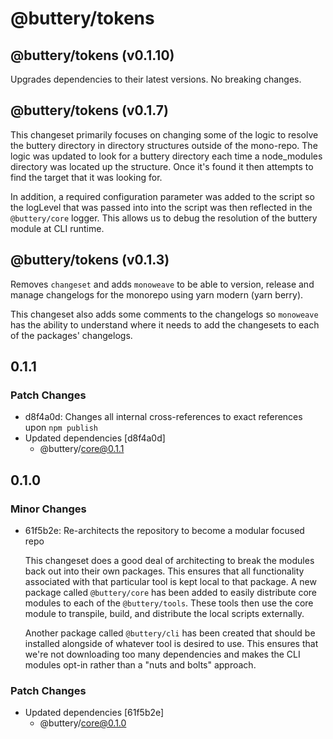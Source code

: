 # @buttery/tokens

<!-- MONOWEAVE:BELOW -->

## @buttery/tokens (v0.1.10) <a name="0.1.10"></a>

Upgrades dependencies to their latest versions. No breaking changes.



## @buttery/tokens (v0.1.7) <a name="0.1.7"></a>

This changeset primarily focuses on changing some of the logic to resolve the buttery directory in directory structures outside of the mono-repo. The logic was updated to look for a buttery directory each time a node_modules directory was located up the structure. Once it's found it then attempts to find the target that it was looking for.

In addition, a required configuration parameter was added to the script so the logLevel that was passed into into the script was then reflected in the `@buttery/core` logger. This allows us to debug the resolution of the buttery module at CLI runtime.



## @buttery/tokens (v0.1.3) <a name="0.1.3"></a>

Removes `changeset` and adds `monoweave` to be able to version, release and manage changelogs for the monorepo using yarn modern (yarn berry).

This changeset also adds some comments to the changelogs so `monoweave` has the ability to understand where it needs to add the changesets to each of the packages' changelogs.



## 0.1.1

### Patch Changes

- d8f4a0d: Changes all internal cross-references to exact references upon `npm publish`
- Updated dependencies [d8f4a0d]
  - @buttery/core@0.1.1

## 0.1.0

### Minor Changes

- 61f5b2e: Re-architects the repository to become a modular focused repo

  This changeset does a good deal of architecting to break the modules back out into their own packages. This ensures that all functionality associated with that particular tool is kept local to that package. A new package called `@buttery/core` has been added to easily distribute core modules to each of the `@buttery/tools`. These tools then use the core module to transpile, build, and distribute the local scripts externally.

  Another package called `@buttery/cli` has been created that should be installed alongside of whatever tool is desired to use. This ensures that we're not downloading too many dependencies and makes the CLI modules opt-in rather than a "nuts and bolts" approach.

### Patch Changes

- Updated dependencies [61f5b2e]
  - @buttery/core@0.1.0
